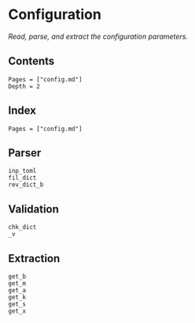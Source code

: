 # Configuration

*Read, parse, and extract the configuration parameters.*

## Contents

```@contents
Pages = ["config.md"]
Depth = 2
```

## Index

```@index
Pages = ["config.md"]
```

## Parser

```@docs
inp_toml
fil_dict
rev_dict_b
```

## Validation

```@docs
chk_dict
_v
```

## Extraction

```@docs
get_b
get_m
get_a
get_k
get_s
get_x
```
